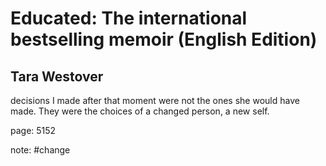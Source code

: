 # Educated: The international bestselling memoir (English Edition)

## Tara Westover

decisions I made after that moment were not the ones she would have made. They were the choices of a changed person, a new self.

page: 5152

note: #change